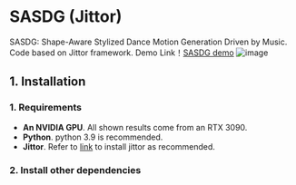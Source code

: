 # SASDG (Jittor)
SASDG: Shape-Aware Stylized Dance Motion Generation Driven by Music. Code based on Jittor framework.
Demo Link！[SASDG demo](https://www.bilibili.com/video/BV1Xy4qeQEmj)
![image](https://github.com/user-attachments/assets/d3376f95-e60b-4e6b-a193-3ced3e04ecde)


## 1. Installation

### 1. Requirements
- **An NVIDIA GPU**. All shown results come from an RTX 3090.
-  **Python**. python 3.9 is recommended.
-  **Jittor**. Refer to [link](https://github.com/Jittor/jittor) to install jittor as recommended.

### 2. Install other dependencies 

